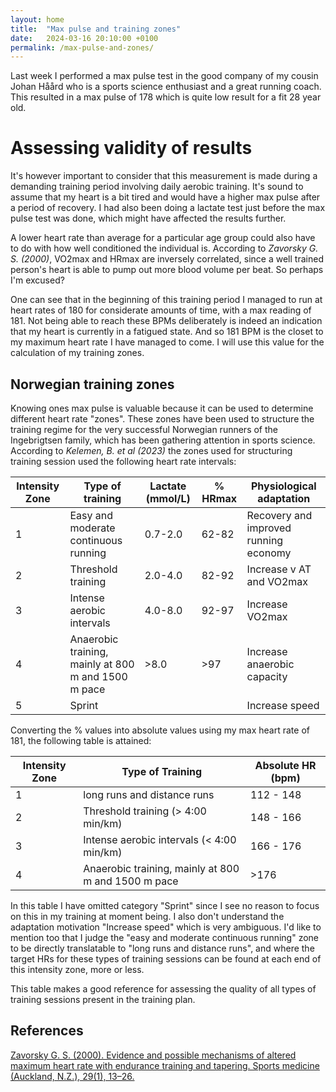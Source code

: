 ```yaml
---
layout: home
title:  "Max pulse and training zones"
date:   2024-03-16 20:10:00 +0100
permalink: /max-pulse-and-zones/
---
```


Last week I performed a max pulse test in the good company of my cousin Johan Håård who is a sports science enthusiast and a great running coach. This resulted in a max pulse of 178 which is quite low result for a fit 28 year old.

# Assessing validity of results
It's however important to consider that this measurement is made during a demanding training period involving daily aerobic training. It's sound to assume that my heart is a bit tired and would have a higher max pulse after a period of recovery. I had also been doing a lactate test just before the max pulse test was done, which might have affected the results further.

A lower heart rate than average for a particular age group could also have to do with how well conditioned the individual is. According to *Zavorsky G. S. (2000)*, VO2max and HRmax are inversely correlated, since a well trained person's heart is able to pump out more blood volume per beat. So perhaps I'm excused?

One can see that in the beginning of this training period I managed to run at heart rates of 180 for considerate amounts of time, with a max reading of 181. Not being able to reach these BPMs deliberately is indeed an indication that my heart is currently in a fatigued state. And so 181 BPM is the closet to my maximum heart rate I have managed to come. I will use this value for the calculation of my training zones.

## Norwegian training zones
Knowing ones max pulse is valuable because it can be used to determine different heart rate "zones". These zones have been used to structure the training regime for the very successful Norwegian runners of the Ingebrigtsen family, which has been gathering attention in sports science. According to *Kelemen, B. et al (2023)* the zones used for structuring training session used the following heart rate intervals:

| Intensity Zone | Type of training                          | Lactate (mmol/L) | % HRmax | Physiological adaptation    |
|----------------|-------------------------------------------|------------------|---------|-----------------------------|
| 1              | Easy and moderate continuous running      | 0.7-2.0          | 62-82   | Recovery and improved running economy |
| 2              | Threshold training                        | 2.0-4.0          | 82-92   | Increase v AT and VO2max              |
| 3              | Intense aerobic intervals                 | 4.0-8.0          | 92-97   | Increase VO2max                       |
| 4              | Anaerobic training, mainly at 800 m and 1500 m pace | >8.0   | >97     | Increase anaerobic capacity           |
| 5              | Sprint                                    |                  |         | Increase speed                        |

Converting the % values into absolute values using my max heart rate of 181, the following table is attained:

| Intensity Zone | Type of Training                                         | Absolute HR (bpm) |
|----------------|----------------------------------------------------------|-------------------|
| 1              | long runs and distance runs                              | 112 - 148         |
| 2              | Threshold training (> 4:00 min/km)                       | 148 - 166         |
| 3              | Intense aerobic intervals (< 4:00 min/km)                | 166 - 176         |
| 4              | Anaerobic training, mainly at 800 m and 1500 m pace      | >176              |

In this table I have omitted category "Sprint" since I see no reason to focus on this in my training at moment being. I also don't understand the adaptation motivation "Increase speed" which is very ambiguous. I'd like to mention too that I judge the "easy and moderate continuous running" zone to be directly translatable to "long runs and distance runs", and where the target HRs for these types of training sessions can be found at each end of this intensity zone, more or less.

This table makes a good reference for assessing the quality of all types of training sessions present in the training plan.

## References
[Zavorsky G. S. (2000). Evidence and possible mechanisms of altered maximum heart rate with endurance training and tapering. Sports medicine (Auckland, N.Z.), 29(1), 13–26.](https://doi.org/10.2165/00007256-200029010-00002)